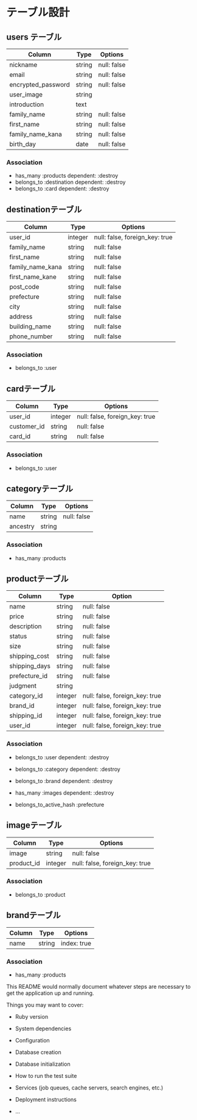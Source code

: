 # テーブル設計

## users テーブル

| Column             | Type   | Options     |
| ------------------ | ------ | ----------- |
| nickname           | string | null: false |
| email              | string | null: false |
| encrypted_password | string | null: false |
| user_image         | string |             |
| introduction       | text   |             |
| family_name        | string | null: false |
| first_name         | string | null: false |
| family_name_kana   | string | null: false |
| birth_day          | date   | null: false |

### Association

- has_many :products dependent: :destroy
- belongs_to :destination dependent: :destroy
- belongs_to :card dependent: :destroy


##  destinationテーブル

| Column           | Type    | Options                        |
| ---------------- | ------- | -------------------------------|
| user_id          | integer | null: false, foreign_key: true |
| family_name      | string  | null: false                    |
| first_name       | string  | null: false                    |
| family_name_kana | string  | null: false                    |
| first_name_kane  | string  | null: false                    |
| post_code        | string  | null: false                    |
| prefecture       | string  | null: false                    |
| city             | string  | null: false                    |
| address          | string  | null: false                    |
| building_name    | string  | null: false                    |
| phone_number     | string  | null: false                    |

### Association

- belongs_to :user


##  cardテーブル

| Column      | Type    | Options                        |
| ----------- | ------- | ------------------------------ |
| user_id     | integer | null: false, foreign_key: true |
| customer_id | string  | null: false                    |
| card_id     | string  | null: false                    |

### Association

- belongs_to :user


##  categoryテーブル

| Column   | Type   | Options     |
| ---------| ------ | ----------- |
| name     | string | null: false |
| ancestry | string |             |

### Association

- has_many :products


##  productテーブル

| Column           | Type    | Option                         |
| ---------------- | ------- | ------------------------------ |
| name             | string  | null: false                    |
| price            | string  | null: false                    |
| description      | string  | null: false                    |
| status           | string  | null: false                    |
| size             | string  | null: false                    |
| shipping_cost    | string  | null: false                    |
| shipping_days    | string  | null: false                    |
| prefecture_id    | string  | null: false                    |
| judgment         | string  |                                |
| category_id      | integer | null: false, foreign_key: true |
| brand_id         | integer | null: false, foreign_key: true |
| shipping_id      | integer | null: false, foreign_key: true |
| user_id          | integer | null: false, foreign_key: true |

### Association

- belongs_to :user dependent: :destroy
- belongs_to :category dependent: :destroy
- belongs_to :brand dependent: :destroy
- has_many :images dependent: :destroy

- belongs_to_active_hash :prefecture


##  imageテーブル

| Column     | Type    | Options                        |
| -----------| ------- | ------------------------------ |
| image      | string  | null: false                    |
| product_id | integer | null: false, foreign_key: true |

### Association

- belongs_to :product


##  brandテーブル

| Column     | Type    | Options                        |
| -----------| ------- | ------------------------------ |
| name       | string  | index: true                    |


### Association

- has_many :products



This README would normally document whatever steps are necessary to get the
application up and running.

Things you may want to cover:

* Ruby version

* System dependencies

* Configuration

* Database creation

* Database initialization

* How to run the test suite

* Services (job queues, cache servers, search engines, etc.)

* Deployment instructions

* ...
